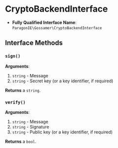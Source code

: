# CryptoBackendInterface

* **Fully Qualified Interface Name**: `ParagonIE\Gossamer\CryptoBackendInterface`

## Interface Methods

### `sign()`

**Arguments**:

1. `string` - Message
2. `string` - Secret key (or a key identifier, if required)

**Returns** a `string`.

### `verify()`

**Arguments**:

1. `string` - Message
2. `string` - Signature
3. `string` - Public key (or a key identifier, if required)

**Returns** a `bool`.
